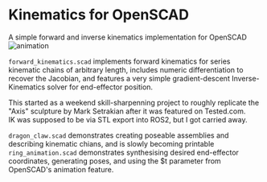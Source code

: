 # Kinematics for OpenSCAD

A simple forward and inverse kinematics implementation for OpenSCAD
![animation](https://github.com/BrettRD/kinematics_scad/blob/main/animation/animation.gif "OpenSCAD animation")

`forward_kinematics.scad` implements forward kinematics for series kinematic chains of arbitrary length, includes numeric differentiation to recover the Jacobian, and features a very simple gradient-descent Inverse-Kinematics solver for end-effector position.

This started as a weekend skill-sharpenning project to roughly replicate the "Axis" sculpture by Mark Setrakian after it was featured on Tested.com.\
IK was supposed to be via STL export into ROS2, but I got carried away.

`dragon_claw.scad` demonstrates creating poseable assemblies and describing kinematic chians, and is slowly becoming printable
`ring_animation.scad` demonstrates synthesising desired end-effector coordinates, generating poses, and using the $t parameter from OpenSCAD's animation feature.
